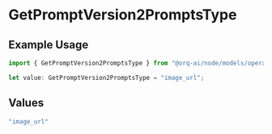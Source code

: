 # GetPromptVersion2PromptsType

## Example Usage

```typescript
import { GetPromptVersion2PromptsType } from "@orq-ai/node/models/operations";

let value: GetPromptVersion2PromptsType = "image_url";
```

## Values

```typescript
"image_url"
```